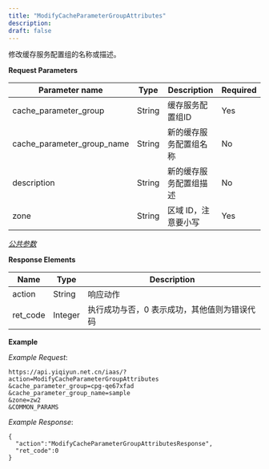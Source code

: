 ```yaml
---
title: "ModifyCacheParameterGroupAttributes"
description: 
draft: false
---
```




修改缓存服务配置组的名称或描述。

**Request Parameters**

| Parameter name | Type | Description | Required |
| --- | --- | --- | --- |
| cache_parameter_group | String | 缓存服务配置组ID | Yes |
| cache_parameter_group_name | String | 新的缓存服务配置组名称 | No |
| description | String | 新的缓存服务配置组描述 | No |
| zone | String | 区域 ID，注意要小写 | Yes |

[_公共参数_](../../../parameters/)

**Response Elements**

| Name | Type | Description |
| --- | --- | --- |
| action | String | 响应动作 |
| ret_code | Integer | 执行成功与否，0 表示成功，其他值则为错误代码 |

**Example**

_Example Request_:

```
https://api.yiqiyun.net.cn/iaas/?action=ModifyCacheParameterGroupAttributes
&cache_parameter_group=cpg-qe67xfad
&cache_parameter_group_name=sample
&zone=zw2
&COMMON_PARAMS
```

_Example Response_:

```
{
  "action":"ModifyCacheParameterGroupAttributesResponse",
  "ret_code":0
}
```
